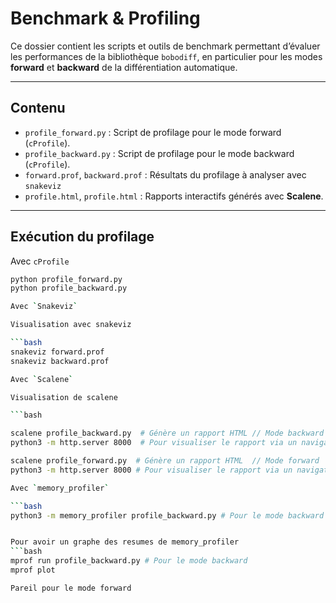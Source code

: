 # Benchmark & Profiling

Ce dossier contient les scripts et outils de benchmark permettant d’évaluer les performances de la bibliothèque `bobodiff`, en particulier pour les modes **forward** et **backward** de la différentiation automatique.

---

## Contenu

- `profile_forward.py` : Script de profilage pour le mode forward (`cProfile`).
- `profile_backward.py` : Script de profilage pour le mode backward (`cProfile`).
- `forward.prof`, `backward.prof` : Résultats du profilage à analyser avec `snakeviz` 
- `profile.html`, `profile.html` : Rapports interactifs générés avec **Scalene**.

---

## Exécution du profilage

Avec `cProfile`

```bash
python profile_forward.py
python profile_backward.py

Avec `Snakeviz`

Visualisation avec snakeviz 

```bash
snakeviz forward.prof
snakeviz backward.prof

Avec `Scalene`

Visualisation de scalene

```bash

scalene profile_backward.py  # Génère un rapport HTML // Mode backward
python3 -m http.server 8000  # Pour visualiser le rapport via un navigateur

scalene profile_forward.py  # Génère un rapport HTML  // Mode forward
python3 -m http.server 8000 # Pour visualiser le rapport via un navigateur

Avec `memory_profiler`

```bash
python3 -m memory_profiler profile_backward.py # Pour le mode backward


Pour avoir un graphe des resumes de memory_profiler
```bash
mprof run profile_backward.py # Pour le mode backward
mprof plot

Pareil pour le mode forward 
